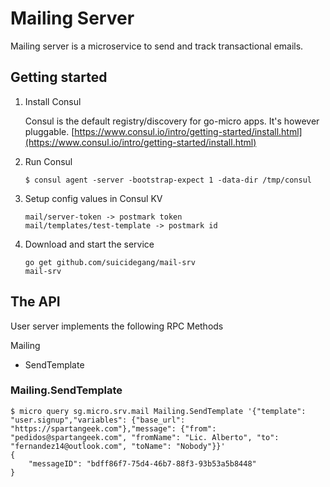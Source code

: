 # Mailing Server

Mailing server is a microservice to send and track transactional emails.

## Getting started

1. Install Consul

	Consul is the default registry/discovery for go-micro apps. It's however pluggable.
	[https://www.consul.io/intro/getting-started/install.html](https://www.consul.io/intro/getting-started/install.html)

2. Run Consul
	```
	$ consul agent -server -bootstrap-expect 1 -data-dir /tmp/consul
	```
4. Setup config values in Consul KV
	```
	mail/server-token -> postmark token
	mail/templates/test-template -> postmark id
	```
4. Download and start the service

	```shell
	go get github.com/suicidegang/mail-srv
	mail-srv
	```

## The API
User server implements the following RPC Methods

Mailing
- SendTemplate

### Mailing.SendTemplate
```shell
$ micro query sg.micro.srv.mail Mailing.SendTemplate '{"template": "user.signup","variables": {"base_url": "https://spartangeek.com"},"message": {"from": "pedidos@spartangeek.com", "fromName": "Lic. Alberto", "to": "fernandez14@outlook.com", "toName": "Nobody"}}'
{
	"messageID": "bdff86f7-75d4-46b7-88f3-93b53a5b8448"
}
```
